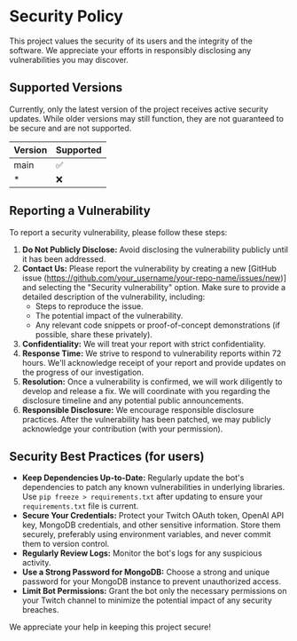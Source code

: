 # Security Policy

This project values the security of its users and the integrity of the software.  We appreciate your efforts in responsibly disclosing any vulnerabilities you may discover.

## Supported Versions

Currently, only the latest version of the project receives active security updates.  While older versions may still function, they are not guaranteed to be secure and are not supported.

| Version | Supported          |
| ------- | ------------------ |
| main    | :white_check_mark: |
| *       | :x:                |  *(All other versions)*


## Reporting a Vulnerability

To report a security vulnerability, please follow these steps:

1. **Do Not Publicly Disclose:**  Avoid disclosing the vulnerability publicly until it has been addressed.
2. **Contact Us:** Please report the vulnerability by creating a new [GitHub issue (https://github.com/your_username/your-repo-name/issues/new)]   and selecting the "Security vulnerability" option.  Make sure to provide a detailed description of the vulnerability, including:
    * Steps to reproduce the issue.
    * The potential impact of the vulnerability.
    * Any relevant code snippets or proof-of-concept demonstrations (if possible, share these privately).
3. **Confidentiality:** We will treat your report with strict confidentiality.
4. **Response Time:** We strive to respond to vulnerability reports within 72 hours. We'll acknowledge receipt of your report and provide updates on the progress of our investigation.
5. **Resolution:**  Once a vulnerability is confirmed, we will work diligently to develop and release a fix.  We will coordinate with you regarding the disclosure timeline and any potential public announcements.
6. **Responsible Disclosure:**  We encourage responsible disclosure practices. After the vulnerability has been patched, we may publicly acknowledge your contribution (with your permission).

## Security Best Practices (for users)

* **Keep Dependencies Up-to-Date:** Regularly update the bot's dependencies to patch any known vulnerabilities in underlying libraries.  Use `pip freeze > requirements.txt` after updating to ensure your `requirements.txt` file is current.
* **Secure Your Credentials:** Protect your Twitch OAuth token, OpenAI API key, MongoDB credentials, and other sensitive information. Store them securely, preferably using environment variables, and never commit them to version control.
* **Regularly Review Logs:** Monitor the bot's logs for any suspicious activity.
* **Use a Strong Password for MongoDB:** Choose a strong and unique password for your MongoDB instance to prevent unauthorized access.
* **Limit Bot Permissions:** Grant the bot only the necessary permissions on your Twitch channel to minimize the potential impact of any security breaches.


We appreciate your help in keeping this project secure!
